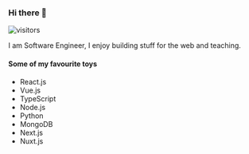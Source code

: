 ### Hi there 👋

![visitors](https://visitor-badge.glitch.me/badge?page_id=mannuelf)

I am Software Engineer, I enjoy building stuff for the web and teaching. 

#### Some of my favourite toys

- React.js
- Vue.js
- TypeScript
- Node.js
- Python
- MongoDB
- Next.js
- Nuxt.js

<!--
**mannuelf/mannuelf** is a ✨ _special_ ✨ repository because its `README.md` (this file) appears on your GitHub profile.

Here are some ideas to get you started:

- 🔭 I’m currently working on ...
- 🌱 I’m currently learning ...
- 👯 I’m looking to collaborate on ...
- 🤔 I’m looking for help with ...
- 💬 Ask me about ...
- 📫 How to reach me: ...
- 😄 Pronouns: ...
- ⚡ Fun fact: ...
-->
